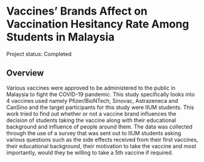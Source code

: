 # Vaccines’ Brands Affect on Vaccination Hesitancy Rate Among Students in Malaysia

Project status: Completed

## Overview
Various vaccines were approved to be administered to the public in Malaysia to fight the COVID-19 pandemic. This study specifically looks into 4 vaccines used namely Pfizer/BioNTech, Sinovac, Astrazeneca and CanSino and the target participants for this study were IIUM students. This work tried to find out whether or not a vaccine brand influences the decision of students taking the vaccine along with their educational background and influence of people around them. The data was collected through the use of a survey that was sent out to IIUM students asking various questions such as the side effects received from their first vaccines, their educational background, their motivation to take the vaccine and most importantly, would they be willing to take a 5th vaccine if required. 
